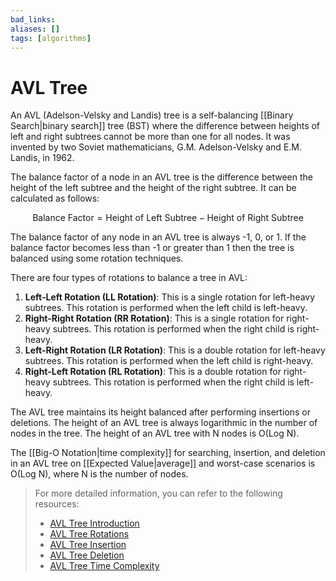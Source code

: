 ```yaml
---
bad_links: 
aliases: []
tags: [algorithms]
---
```

# AVL Tree

An AVL (Adelson-Velsky and Landis) tree is a self-balancing [[Binary Search|binary search]] tree (BST) where the difference between heights of left and right subtrees cannot be more than one for all nodes. It was invented by two Soviet mathematicians, G.M. Adelson-Velsky and E.M. Landis, in 1962.

The balance factor of a node in an AVL tree is the difference between the height of the left subtree and the height of the right subtree. It can be calculated as follows:

$$
\text{Balance Factor} = \text{Height of Left Subtree} - \text{Height of Right Subtree}
$$

The balance factor of any node in an AVL tree is always -1, 0, or 1. If the balance factor becomes less than -1 or greater than 1 then the tree is balanced using some rotation techniques.

There are four types of rotations to balance a tree in AVL:

1. **Left-Left Rotation (LL Rotation)**: This is a single rotation for left-heavy subtrees. This rotation is performed when the left child is left-heavy.
2. **Right-Right Rotation (RR Rotation)**: This is a single rotation for right-heavy subtrees. This rotation is performed when the right child is right-heavy.
3. **Left-Right Rotation (LR Rotation)**: This is a double rotation for left-heavy subtrees. This rotation is performed when the left child is right-heavy.
4. **Right-Left Rotation (RL Rotation)**: This is a double rotation for right-heavy subtrees. This rotation is performed when the right child is left-heavy.

The AVL tree maintains its height balanced after performing insertions or deletions. The height of an AVL tree is always logarithmic in the number of nodes in the tree. The height of an AVL tree with N nodes is O(Log N).

The [[Big-O Notation|time complexity]] for searching, insertion, and deletion in an AVL tree on [[Expected Value|average]] and worst-case scenarios is O(Log N), where N is the number of nodes.

> For more detailed information, you can refer to the following resources:
> - [AVL Tree Introduction](https://www.google.com/search?q=AVL+Tree+Introduction)
> - [AVL Tree Rotations](https://www.google.com/search?q=AVL+Tree+Rotations)
> - [AVL Tree Insertion](https://www.google.com/search?q=AVL+Tree+Insertion)
> - [AVL Tree Deletion](https://www.google.com/search?q=AVL+Tree+Deletion)
> - [AVL Tree Time Complexity](https://www.google.com/search?q=AVL+Tree+Time+Complexity)